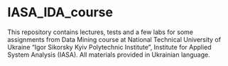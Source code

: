 # IASA_IDA_course
This repository contains lectures, tests and a few labs for some assignments from Data Mining course at National Technical University of Ukraine
“Igor Sikorsky Kyiv Polytechnic Institute”, Institute for Applied System Analysis (IASA). All materials provided in Ukrainian language. 
